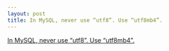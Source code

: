 ```yaml
---
layout: post
title: In MySQL, never use “utf8”. Use “utf8mb4”.
---
```


[In MySQL, never use “utf8”. Use “utf8mb4”.](https://medium.com/@adamhooper/in-mysql-never-use-utf8-use-utf8mb4-11761243e434)
